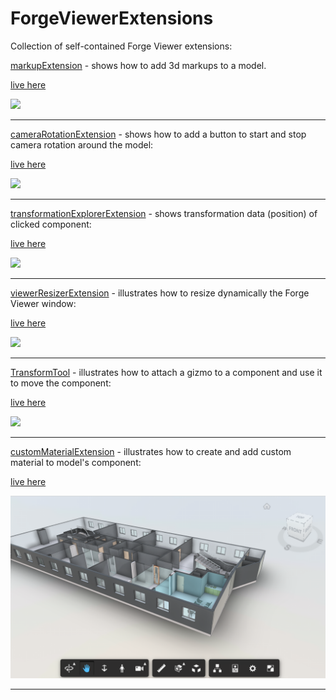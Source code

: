 # ForgeViewerExtensions
Collection of self-contained Forge Viewer extensions:


[markupExtension](./assets/js/extensions/markupExt.js) - shows how to add 3d markups to a model.

[live here](https://apprentice3d.github.io/ForgeViewerExtensions/markerExt.html)

![](./assets/img/markerExt.gif)

---------------------

[cameraRotationExtension](./assets/js/extensions/turnTableExt.js) - shows how to add a button to start and stop camera rotation around the model:

[live here](https://apprentice3d.github.io/ForgeViewerExtensions/cameraRotation.html)

![](./assets/img/cameraRotationEx.gif)

---------------------

[transformationExplorerExtension](./assets/js/extensions/transformationExplorer.js) -
shows transformation data (position) of clicked component: 

[live here](https://apprentice3d.github.io/ForgeViewerExtensions/transformationExt.html)

![](./assets/img/transformationExplorer.png)

---------------------

[viewerResizerExtension](./assets/js/extensions/viewerResizerExt.js) - illustrates how to resize 
dynamically the Forge Viewer window: 

[live here](https://apprentice3d.github.io/ForgeViewerExtensions/viewerResizerExt.html)

![](./assets/img/viewerResizer.png)

---------------------

[TransformTool](./assets/js/extensions/TransformTool.js) - illustrates how to attach a gizmo to a component and use it to move the component:

[live here](https://apprentice3d.github.io/ForgeViewerExtensions/translateExt.html)

![](./assets/img/objectTranslate.gif)

---------------------

[customMaterialExtension](./assets/js/extensions/MaterialExt.js) - illustrates how to create
and add custom material to model's component:

[live here](https://apprentice3d.github.io/ForgeViewerExtensions/matTest)

![](./assets/img/matTest.png)

---------------------
